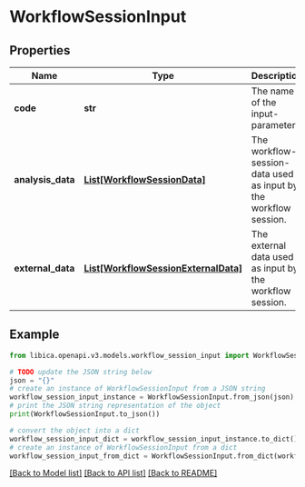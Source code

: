 # WorkflowSessionInput


## Properties

Name | Type | Description | Notes
------------ | ------------- | ------------- | -------------
**code** | **str** | The name of the input-parameter. | 
**analysis_data** | [**List[WorkflowSessionData]**](WorkflowSessionData.md) | The workflow-session-data used as input by the workflow session. | [optional] 
**external_data** | [**List[WorkflowSessionExternalData]**](WorkflowSessionExternalData.md) | The external data used as input by the workflow session. | [optional] 

## Example

```python
from libica.openapi.v3.models.workflow_session_input import WorkflowSessionInput

# TODO update the JSON string below
json = "{}"
# create an instance of WorkflowSessionInput from a JSON string
workflow_session_input_instance = WorkflowSessionInput.from_json(json)
# print the JSON string representation of the object
print(WorkflowSessionInput.to_json())

# convert the object into a dict
workflow_session_input_dict = workflow_session_input_instance.to_dict()
# create an instance of WorkflowSessionInput from a dict
workflow_session_input_from_dict = WorkflowSessionInput.from_dict(workflow_session_input_dict)
```
[[Back to Model list]](../README.md#documentation-for-models) [[Back to API list]](../README.md#documentation-for-api-endpoints) [[Back to README]](../README.md)



